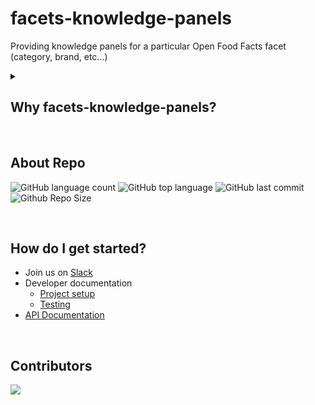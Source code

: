 # facets-knowledge-panels
Providing knowledge panels for a particular Open Food Facts facet (category, brand, etc...)

<details><summary><h2> Why facets-knowledge-panels? </h2></summary>

- Provides applications with a set of informative or actionable items which are contextual to a specific facet.

- The primary goal is to allow high level contributions by users that maybe interested in a particular subset of the database, like a particular food category, a brand, a location etc.

- We reuse the knowledge panel format, which remove the need for the application to change as the server side code change, or to implement specific business logic.

</details>

<br>

## About Repo

![GitHub language count](https://img.shields.io/github/languages/count/openfoodfacts/facets-knowledge-panels?style=for-the-badge&color=brightgreen)
![GitHub top language](https://img.shields.io/github/languages/top/openfoodfacts/facets-knowledge-panels?style=for-the-badge&color=aqua)
![GitHub last commit](https://img.shields.io/github/last-commit/openfoodfacts/facets-knowledge-panels?style=for-the-badge&color=blue)
![Github Repo Size](https://img.shields.io/github/repo-size/openfoodfacts/facets-knowledge-panels?style=for-the-badge&color=aqua)

<br>

## How do I get started?

* Join us on [Slack](https://openfoodfacts.slack.com/archives/C03LFRKLVBQ)
* Developer documentation
    * [Project setup](./docs/how-to-guides/Project-setup-locally.md)
    * [Testing](./docs/how-to-guides/Testing.md)
* [API Documentation](./docs/references/API%20references.md)

<br>

## Contributors

<a href="https://github.com/openfoodfacts/facets-knowledge-panels/graphs/contributors">
  <img src="https://contrib.rocks/image?repo=openfoodfacts/facets-knowledge-panels" />
</a>

